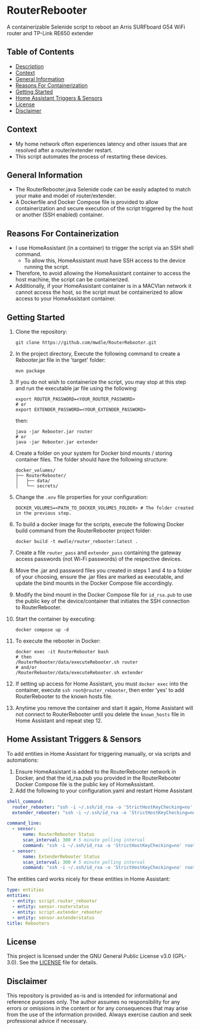 # RouterRebooter  

A containerizable Selenide script to reboot an Arris SURFboard G54 WiFi router and TP-Link RE650 extender  

## Table of Contents  

* [Description](#routerrebooter)  
* [Context](#context)  
* [General Information](#general-information)
* [Reasons For Containerization](#reasons-for-containerization)
* [Getting Started](#getting-started)
* [Home Assistant Triggers & Sensors](#home-assistant-triggers--sensors)
* [License](#license)  
* [Disclaimer](#disclaimer)  

## Context  

* My home network often experiences latency and other issues that are resolved after a router/extender restart.  
* This script automates the process of restarting these devices.  

## General Information  

* The RouterRebooter.java Selenide code can be easily adapted to match your make and model of router/extender.  
* A Dockerfile and Docker Compose file is provided to allow containerization and secure execution of the script triggered by the host or another (SSH enabled) container.  

## Reasons For Containerization  

* I use HomeAssistant (in a container) to trigger the script via an SSH shell command.
  * To allow this, HomeAssistant must have SSH access to the device running the script.  
* Therefore, to avoid allowing the HomeAssistant container to access the host machine, the script can be containerized.  
* Additionally, if your HomeAssistant container is in a MACVlan network it cannot access the host, so the script must be containerized to allow access to your HomeAssistant container.  

## Getting Started  

1. Clone the repository:  

    ```shell
    git clone https://github.com/mwdle/RouterRebooter.git
    ```  

2. In the project directory, Execute the following command to create a Rebooter.jar file in the 'target' folder:  

    ```shell
    mvn package
    ```  

3. If you do not wish to containerize the script, you may stop at this step and run the executable jar file using the following:

    ```shell
    export ROUTER_PASSWORD=<YOUR_ROUTER_PASSWORD>
    # or
    export EXTENDER_PASSWORD=<YOUR_EXTENDER_PASSWORD>
    ```  
  
    then:
  
    ```shell
    java -jar Rebooter.jar router
    # or
    java -jar Rebooter.jar extender
    ```  

4. Create a folder on your system for Docker bind mounts / storing container files. The folder should have the following structure:  

    ```shell
    docker_volumes/
    ├── RouterRebooter/
    │   ├── data/
    │   └── secrets/
    ```  

5. Change the `.env` file properties for your configuration:  

    ```properties
    DOCKER_VOLUMES=<PATH_TO_DOCKER_VOLUMES_FOLDER> # The folder created in the previous step.
    ```  

6. To build a docker image for the scripts, execute the following Docker build command from the RouterRebooter project folder:  

    ```shell
    docker build -t mwdle/router_rebooter:latest .
    ```  

7. Create a file `router_pass` and `extender_pass` containing the gateway access passwords (not Wi-Fi passwords) of the respective devices.  
8. Move the .jar and password files you created in steps 1 and 4 to a folder of your choosing, ensure the .jar files are marked as executable, and update the bind mounts in the Docker Compose file accordingly.  
9. Modify the bind mount in the Docker Compose file for `id_rsa.pub` to use the public key of the device/container that initiates the SSH connection to RouterRebooter.  
10. Start the container by executing:

    ```shell
    docker compose up -d
    ```  

11. To execute the rebooter in Docker:

    ```shell
    docker exec -it RouterRebooter bash
    # then
    /RouterRebooter/data/executeRebooter.sh router
    # and/or
    /RouterRebooter/data/executeRebooter.sh extender
    ```

12. If setting up access for Home Assistant, you must `docker exec` into the container, execute `ssh root@router_rebooter`, then enter 'yes' to add RouterRebooter to the known hosts file.
13. Anytime you remove the container and start it again, Home Assistant will not connect to RouterRebooter until you delete the `known_hosts` file in Home Assistant and repeat step 12.  

## Home Assistant Triggers & Sensors  

To add entities in Home Assistant for triggering manually, or via scripts and automations:  

1. Ensure HomeAssistant is added to the RouterRebooter network in Docker, and that the id_rsa.pub you provided in the RouterRebooter Docker Compose file is the public key of HomeAssistant.  
2. Add the following to your configuration.yaml and restart Home Assistant  

```YAML
shell_command:
  router_rebooter: "ssh -i ~/.ssh/id_rsa -o 'StrictHostKeyChecking=no' root@RouterRebooter '/RouterRebooter/data/executeRebooter.sh router' && exit"
  extender_rebooter: "ssh -i ~/.ssh/id_rsa -o 'StrictHostKeyChecking=no' root@RouterRebooter '/RouterRebooter/data/executeRebooter.sh extender' && exit"

command_line:
  - sensor:
      name: RouterRebooter Status
      scan_interval: 300 # 5 minute polling interval
      command: "ssh -i ~/.ssh/id_rsa -o 'StrictHostKeyChecking=no' root@RouterRebooter 'cat /RouterRebooter/data/RouterRebooter.log' && exit"
  - sensor:
      name: ExtenderRebooter Status
      scan_interval: 300 # 5 minute polling interval
      command: "ssh -i ~/.ssh/id_rsa -o 'StrictHostKeyChecking=no' root@RouterRebooter 'cat /RouterRebooter/data/ExtenderRebooter.log' && exit"
```  

The entities card works nicely for these entities in Home Assistant:  

```YAML
type: entities
entities:
  - entity: script.router_rebooter
  - entity: sensor.routerstatus
  - entity: script.extender_rebooter
  - entity: sensor.extenderstatus
title: Rebooters
```  

## License  

This project is licensed under the GNU General Public License v3.0 (GPL-3.0). See the [LICENSE](LICENSE.txt) file for details.  

## Disclaimer  

This repository is provided as-is and is intended for informational and reference purposes only. The author assumes no responsibility for any errors or omissions in the content or for any consequences that may arise from the use of the information provided. Always exercise caution and seek professional advice if necessary.  
